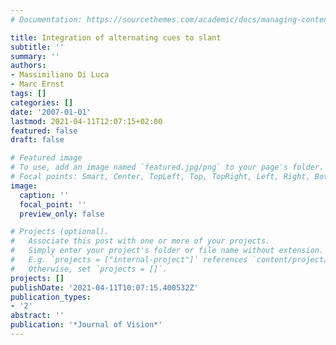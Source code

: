 ```yaml
---
# Documentation: https://sourcethemes.com/academic/docs/managing-content/

title: Integration of alternating cues to slant
subtitle: ''
summary: ''
authors:
- Massimiliano Di Luca
- Marc Ernst
tags: []
categories: []
date: '2007-01-01'
lastmod: 2021-04-11T12:07:15+02:00
featured: false
draft: false

# Featured image
# To use, add an image named `featured.jpg/png` to your page's folder.
# Focal points: Smart, Center, TopLeft, Top, TopRight, Left, Right, BottomLeft, Bottom, BottomRight.
image:
  caption: ''
  focal_point: ''
  preview_only: false

# Projects (optional).
#   Associate this post with one or more of your projects.
#   Simply enter your project's folder or file name without extension.
#   E.g. `projects = ["internal-project"]` references `content/project/deep-learning/index.md`.
#   Otherwise, set `projects = []`.
projects: []
publishDate: '2021-04-11T10:07:15.400532Z'
publication_types:
- '2'
abstract: ''
publication: '*Journal of Vision*'
---
```

